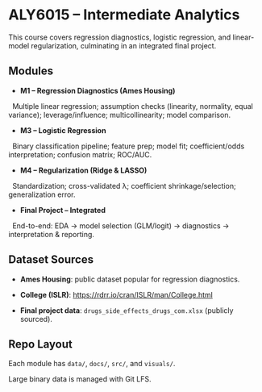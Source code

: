 # ALY6015 – Intermediate Analytics



This course covers regression diagnostics, logistic regression, and linear-model regularization, culminating in an integrated final project.



## Modules



- **M1 – Regression Diagnostics (Ames Housing)**  

&nbsp; Multiple linear regression; assumption checks (linearity, normality, equal variance); leverage/influence; multicollinearity; model comparison.



- **M3 – Logistic Regression**  

&nbsp; Binary classification pipeline; feature prep; model fit; coefficient/odds interpretation; confusion matrix; ROC/AUC.



- **M4 – Regularization (Ridge & LASSO)**  

&nbsp; Standardization; cross-validated λ; coefficient shrinkage/selection; generalization error.



- **Final Project – Integrated**  

&nbsp; End-to-end: EDA → model selection (GLM/logit) → diagnostics → interpretation & reporting.



## Dataset Sources

- **Ames Housing**: public dataset popular for regression diagnostics.  

- **College (ISLR)**: https://rdrr.io/cran/ISLR/man/College.html  

- **Final project data**: `drugs_side_effects_drugs_com.xlsx` (publicly sourced).



## Repo Layout

Each module has `data/`, `docs/`, `src/`, and `visuals/`.  

Large binary data is managed with Git LFS.



